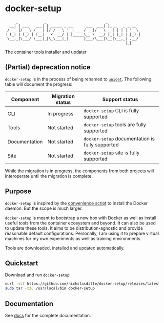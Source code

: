 # docker-setup

```plaintext
     _            _                           _
  __| | ___   ___| | _____ _ __      ___  ___| |_ _   _ _ __
 / _` |/ _ \ / __| |/ / _ \ '__|____/ __|/ _ \ __| | | | '_ \
| (_| | (_) | (__|   <  __/ | |_____\__ \  __/ |_| |_| | |_) |
 \__,_|\___/ \___|_|\_\___|_|       |___/\___|\__|\__,_| .__/
                                                       |_|
```

The container tools installer and updater

## (Partial) deprecation notice

`docker-setup` is in the process of being renamed to [`uniget`](https://github.com/uniget-org/uniget). The following table will document the progress:

| Component     | Migration status | Support status |
| ------------- | ---------------- | ----- |
| CLI           | In progress      | `docker-setup` CLI is fully supported |
| Tools         | Not started      | `docker-setup` tools are fully supported |
| Documentation | Not started      | `docker-setup` documentation is fully supported |
| Site          | Not started      | `docker-setup` site is fully supported |

While the migration is in progress, the components from both projects will interoperate until the migration is complete.

## Purpose

`docker-setup` is inspired by the [convenience script](https://docs.docker.com/engine/install/ubuntu/#install-using-the-convenience-script) to install the Docker daemon. But the scope is much larger.

`docker-setup` is meant to bootstrap a new box with Docker as well as install useful tools from the container ecosystem and beyond. It can also be used to update these tools. It aims to be distribution-agnostic and provide reasonable default configurations. Personally, I am using it to prepare virtual machines for my own experiments as well as training environments.

Tools are downloaded, installed and updated automatically.

## Quickstart

Download and run `docker-setup`:

```bash
curl -sLf https://github.com/nicholasdille/docker-setup/releases/latest/download/docker-setup_linux_$(uname -m).tar.gz | \
sudo tar -xzC /usr/local/bin docker-setup
```

## Documentation

See [docs](docs) for the complete documentation.
